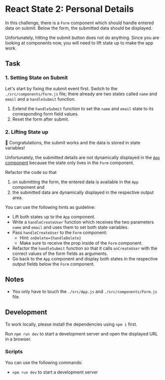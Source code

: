 # React State 2: Personal Details

In this challenge, there is a `Form` component which should handle entered data on submit. Below the form, the submitted data should be displayed.

Unfortunately, hitting the submit button does not do anything. Since you are looking at components now, you will need to lift state up to make the app work.

## Task

### 1. Setting State on Submit

Let's start by fixing the submit event first. Switch to the `./src/components/Form.js` file; there already are two states called `name` and `email` and a `handleSubmit` function.

1. Extend the `handleSubmit` function to set the `name` and `email` state to its corresponding form field values.
2. Reset the form after submit.

### 2. Lifting State up

🎉 Congratulations, the submit works and the data is stored in state variables!

Unfortunately, the submitted details are not dynamically displayed in the [`App` component](./src/App.js) because the state only lives in the `Form` component.

Refactor the code so that

1. on submitting the form, the entered data is available in the `App` component and
2. the submitted data are dynamically displayed in the respective output area.

You can use the following hints as guideline:

- Lift both states up to the `App` component.
- Write a `handleCreateUser` function which receives the two parameters `name` and `email` and uses them to set both state variables.
- Pass `handleCreateUser` to the `Form` component:
  - Hint: `onDelete={handleDelete}`
  - Make sure to receive the prop inside of the `Form` component.
- Refactor the `handleSubmit` function so that it calls `onCreateUser` with the correct values of the form fields as arguments.
- Go back to the `App` component and display both states in the respective output fields below the `Form` component.

## Notes

- You only have to touch the `./src/App.js` and `./src/components/Form.js` file.

## Development

To work locally, please install the dependencies using `npm i` first.

Run `npm run dev` to start a development server and open the displayed URL in a browser.



### Scripts

You can use the following commands:

- `npm run dev` to start a development server
